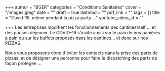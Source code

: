 +++
author = "BGER"
categories = "Conditions Sanitaires"
cover = "/images.jpeg"
date = ""
draft = true
lastmod = ""
pdf_link = ""
tags = []
title = "Covid-19, même pendant la pizza party ..."
youtube_video_id = ""

+++
Les entreprises modifient les fonctionnements des cantines/self ... et des pauses déjeuner. Le COVID-19 s'invite aussi sur le pain de nos panières à pain ou sur les buffets proposés dans les cantines... et donc sur nos PIZZAS.

Nous vous proposons donc d'éviter les contacts dans la prise des parts de pizzas, et de désigner une personne pour faire le dispatching des parts de façon protégée ...